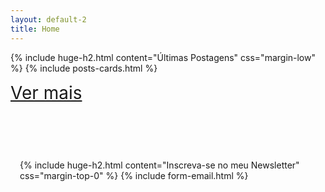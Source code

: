 ```yaml
---
layout: default-2
title: Home
---
```


{% include huge-h2.html content="Últimas Postagens" css="margin-low" %} 
{% include posts-cards.html %} 

<a href="/posts-categoria" class="right light-font" style="
    font-size: 28px;
    margin-bottom: 45px;">Ver mais</a>

<div class="card z-depth-3" style="padding: 15px;margin-top:75px;">
    {% include huge-h2.html content="Inscreva-se no meu Newsletter" css="margin-top-0" %} 
    {% include form-email.html %} 
</div>